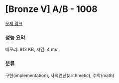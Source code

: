 # [Bronze V] A/B - 1008 

[문제 링크](https://www.acmicpc.net/problem/1008) 

### 성능 요약

메모리: 912 KB, 시간: 4 ms

### 분류

구현(implementation), 사칙연산(arithmetic), 수학(math)

